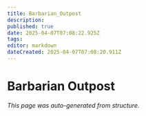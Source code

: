 ```yaml
---
title: Barbarian_Outpost
description: 
published: true
date: 2025-04-07T07:08:22.925Z
tags: 
editor: markdown
dateCreated: 2025-04-07T07:08:20.911Z
---
```


# Barbarian Outpost

*This page was auto-generated from structure.*